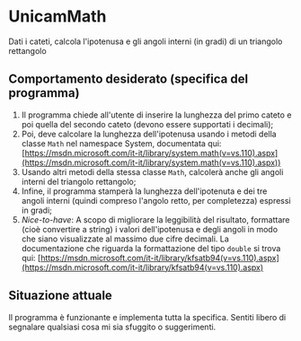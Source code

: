 # UnicamMath
Dati i cateti, calcola l'ipotenusa e gli angoli interni (in gradi) di un triangolo rettangolo

## Comportamento desiderato (specifica del programma)
1. Il programma chiede all'utente di inserire la lunghezza del primo cateto e poi quella del secondo cateto (devono essere supportati i decimali);
2. Poi, deve calcolare la lunghezza dell'ipotenusa usando i metodi della classe `Math` nel namespace System, documentata qui: [https://msdn.microsoft.com/it-it/library/system.math(v=vs.110).aspx](https://msdn.microsoft.com/it-it/library/system.math(v=vs.110).aspx))
3. Usando altri metodi della stessa classe `Math`, calcolerà anche gli angoli interni del triangolo rettangolo;
4. Infine, il programma stamperà la lunghezza dell'ipotenuta e dei tre angoli interni (quindi compreso l'angolo retto, per completezza) espressi in gradi;
5. *Nice-to-have*: A scopo di migliorare la leggibilità del risultato, formattare (cioè convertire a string) i valori dell'ipotenusa e degli angoli in modo che siano visualizzate al massimo due cifre decimali. La documentazione che riguarda la formattazione del tipo `double` si trova qui: [https://msdn.microsoft.com/it-it/library/kfsatb94(v=vs.110).aspx](https://msdn.microsoft.com/it-it/library/kfsatb94(v=vs.110).aspx)

## Situazione attuale
Il programma è funzionante e implementa tutta la specifica. Sentiti libero di segnalare qualsiasi cosa mi sia sfuggito o suggerimenti.
